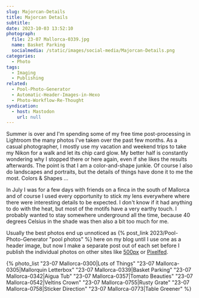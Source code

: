```yaml
---
slug: Majorcan-Details
title: Majorcan Details
subtitle:
date: 2023-10-03 13:52:10
photograph:
  file: 23-07 Mallorca-0339.jpg
  name: Basket Parking
  socialmedia: /static/images/social-media/Majorcan-Details.png
categories:
  - Photo
tags:
  - Imaging
  - Publishing
related:
  - Pool-Photo-Generator
  - Automatic-Header-Images-in-Hexo
  - Photo-Workflow-Re-Thought
syndication:
  - host: Mastodon
    url: null
---
```


Summer is over and I'm spending some of my free time post-processing in Lightroom the many photos I've taken over the past few months. As a casual photographer, I mostly use my vacation and weekend trips to take my Nikon for a walk and let its chip card glow. My better half is constantly wondering why I stopped there or here again, even if she likes the results afterwards. The point is that I am a color-and-shape junkie. Of course I also do landscapes and portraits, but the details of things have done it to me the most. Colors & Shapes ...

In July I was for a few days with friends on a finca in the south of Mallorca and of course I used every opportunity to stick my lens everywhere where there were interesting details to be expected. I don't know if it had anything to do with the heat, but most of the motifs have a very earthy touch. I probably wanted to stay somewhere underground all the time, because 40 degrees Celsius in the shade was then also a bit too much for me.

<!-- more -->

Usually the best photos end up unnoticed as {% post_link 2023/Pool-Photo-Generator "pool photos" %} here on my blog until I use one as a header image, but now I make a separate post out of each set before I publish the individual photos on other sites like [500px](https://500px.com/p/kikon) or [Pixelfed](https://pixelfed.social/kristofz).

{% photo_list
  "23-07 Mallorca-0300|Lots of Things"
  "23-07 Mallorca-0305|Mallorquin Letterbox"
  "23-07 Mallorca-0339|Basket Parking"
  "23-07 Mallorca-0342|Aigua Tub"
  "23-07 Mallorca-0357|Tomato Beauties"
  "23-07 Mallorca-0542|Veltins Crown"
  "23-07 Mallorca-0755|Rusty Grate"
  "23-07 Mallorca-0758|Sticker Direction"
  "23-07 Mallorca-0773|Table Greener"
%}

